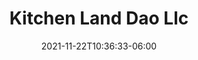 ---
title: "Kitchen Land Dao Llc"
date: 2021-11-22T10:36:33-06:00
draft: false
description: "The world's first legally recognized digitally-native, final settlement equity & membership shares have been issued on the Telos blockchain. This DAO owns 35 acres of amazing land in WY. Only on $TLOS"
img: "projects/buffalo.png"
---